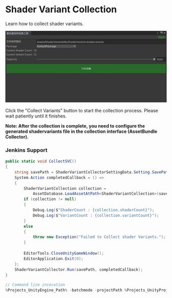# Shader Variant Collection

Learn how to collect shader variants.

![image](./Image/ShaderVariantCollector-img1.jpg)

Click the "Collect Variants" button to start the collection process. Please wait patiently until it finishes.

**Note: After the collection is complete, you need to configure the generated shadervariants file in the collection interface (AssetBundle Collector).**

### Jenkins Support

```csharp
public static void CollectSVC()
{
    string savePath = ShaderVariantCollectorSettingData.Setting.SavePath;  
    System.Action completedCallback = () =>
    {
        ShaderVariantCollection collection =
            AssetDatabase.LoadAssetAtPath<ShaderVariantCollection>(savePath);
        if (collection != null)
        {
            Debug.Log($"ShaderCount : {collection.shaderCount}");
            Debug.Log($"VariantCount : {collection.variantCount}");
        }
        else
        {
            throw new Exception("Failed to Collect shader Variants.");
        }
        
        EditorTools.CloseUnityGameWindow();
        EditorApplication.Exit(0);
    };
    ShaderVariantCollector.Run(savePath, completedCallback);
}
```

```csharp
// Command line invocation
%Projects_UnityEngine_Path% -batchmode -projectPath %Projects_UnityProject_Path% -executeMethod ET.CIHelper.CollectSVC -logFile %Projects_UnityProject_Path%/Logs/CIBuildSVC.log
```
